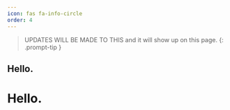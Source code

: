 ```yaml
---
icon: fas fa-info-circle
order: 4
---
```


> UPDATES WILL BE MADE TO THIS and it will show up on this page.
{: .prompt-tip }

## Hello.
# Hello.

